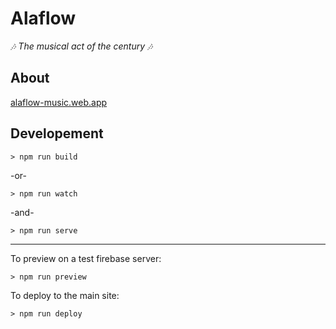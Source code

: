 # Alaflow
*🎶 The musical act of the century 🎶*

## About
[alaflow-music.web.app](alaflow-music.web.app)

## Developement

`> npm run build`

-or-

`> npm run watch`

-and-

`> npm run serve`

---

To preview on a test firebase server:

`> npm run preview`

To deploy to the main site:

`> npm run deploy`